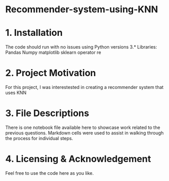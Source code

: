 # Recommender-system-using-KNN

# 1. Installation
The code should run with no issues using Python versions 3.* 
Libraries: Pandas Numpy matplotlib sklearn operator re

# 2. Project Motivation
For this project, I was interestested in creating a recommender system that uses KNN

# 3. File Descriptions
There is one notebook file available here to showcase work related to the previous questions. Markdown cells were used to assist in walking through the process for individual steps.

# 4. Licensing & Acknowledgement
Feel free to use the code here as you like.
